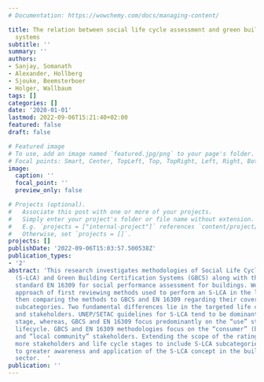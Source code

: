 ```yaml
---
# Documentation: https://wowchemy.com/docs/managing-content/

title: The relation between social life cycle assessment and green building certification
  systems
subtitle: ''
summary: ''
authors:
- Sanjay, Somanath
- Alexander, Hollberg
- Sjouke, Beemsterboer
- Holger, Wallbaum
tags: []
categories: []
date: '2020-01-01'
lastmod: 2022-09-06T15:21:40+02:00
featured: false
draft: false

# Featured image
# To use, add an image named `featured.jpg/png` to your page's folder.
# Focal points: Smart, Center, TopLeft, Top, TopRight, Left, Right, BottomLeft, Bottom, BottomRight.
image:
  caption: ''
  focal_point: ''
  preview_only: false

# Projects (optional).
#   Associate this post with one or more of your projects.
#   Simply enter your project's folder or file name without extension.
#   E.g. `projects = ["internal-project"]` references `content/project/deep-learning/index.md`.
#   Otherwise, set `projects = []`.
projects: []
publishDate: '2022-09-06T15:03:57.500538Z'
publication_types:
- '2'
abstract: 'This research investigates methodologies of Social Life Cycle Assessment
  (S-LCA) and Green Building Certification Systems (GBCS) along with the European
  standard EN 16309 for social performance assessment for buildings. We follow a two-step
  approach of first reviewing methods used to perform an S-LCA in the literature and
  then comparing the methods to GBCS and EN 16309 regarding their coverage of S-LCA
  subcategories. Two fundamental differences lie in the targeted life cycle stages
  and stakeholders. UNEP/SETAC guidelines for S-LCA tend to be dominant in the “production”
  stage, whereas, GBCS and EN 16309 focus predominantly on the “use” stage of the
  lifecycle. GBCS and EN 16309 methodologies focus on the “consumer” (building occupant)
  and “local community” stakeholders. Extending the scope of the rating systems across
  more stakeholders and life cycle stages to include S-LCA subcategories could lead
  to greater awareness and application of the S-LCA concept in the building and construction
  sector.  '
publication: ''
---
```

